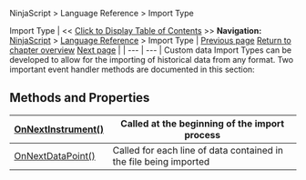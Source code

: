 ﻿
NinjaScript \> Language Reference \> Import Type

Import Type
| \<\< [Click to Display Table of Contents](import_type.md) \>\> **Navigation:**     [NinjaScript](ninjascript.md) \> [Language Reference](language_reference_wip.md) \> Import Type | [Previous page](zordertype.md) [Return to chapter overview](language_reference_wip.md) [Next page](onnextinstrument.md) |
| --- | --- |
Custom data Import Types can be developed to allow for the importing of historical data from any format. Two important event handler methods are documented in this section:
 
## Methods and Properties
| [OnNextInstrument()](onnextinstrument.md) | Called at the beginning of the import process |
| --- | --- |
| [OnNextDataPoint()](onnextdatapoint.md) | Called for each line of data contained in the file being imported |
